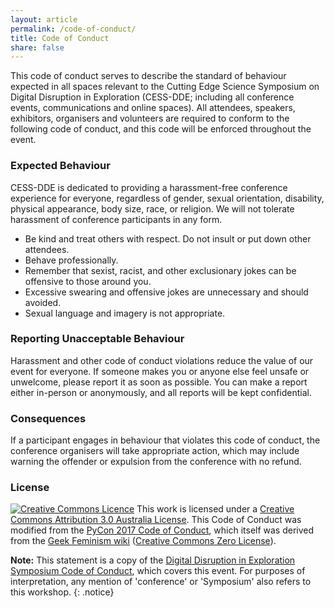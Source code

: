 ```yaml
---
layout: article
permalink: /code-of-conduct/
title: Code of Conduct
share: false
---
```


This code of conduct serves to describe the standard of behaviour expected in all spaces relevant to the Cutting Edge Science Symposium on Digital Disruption in Exploration (CESS-DDE; including all conference events, communications and online spaces). All attendees, speakers, exhibitors, organisers and volunteers are required to conform to the following code of conduct, and this code will be enforced throughout the event.

### Expected Behaviour

CESS-DDE is dedicated to providing a harassment-free conference experience for everyone, regardless of gender, sexual orientation, disability, physical appearance, body size, race, or religion. We will not tolerate harassment of conference participants in any form.

* Be kind and treat others with respect. Do not insult or put down other attendees.
* Behave professionally.
* Remember that sexist, racist, and other exclusionary jokes can be offensive to those around you.
* Excessive swearing and offensive jokes are unnecessary and should avoided.
* Sexual language and imagery is not appropriate.

### Reporting Unacceptable Behaviour

Harassment and other code of conduct violations reduce the value of our event for everyone. If someone makes you or anyone else feel unsafe or unwelcome, please report it as soon as possible. You can make a report either in-person or anonymously, and all reports will be kept confidential.

### Consequences

If a participant engages in behaviour that violates this code of conduct, the conference organisers will take appropriate action, which may include warning the offender or expulsion from the conference with no refund.

### License

<a rel="license" href="http://creativecommons.org/licenses/by/3.0/au/"><img alt="Creative Commons Licence" style="border-width:0" src="https://i.creativecommons.org/l/by/3.0/au/88x31.png" /></a>
This work is licensed under a [Creative Commons Attribution 3.0 Australia License](http://creativecommons.org/licenses/by/3.0/au/). This Code of Conduct was modified from the [PyCon 2017 Code of Conduct](https://us.pycon.org/2017/about/code-of-conduct/), which itself was derived from the [Geek Feminism wiki](http://geekfeminism.wikia.com/wiki/Conference_anti-harassment/Policy) ([Creative Commons Zero License](https://creativecommons.org/publicdomain/zero/1.0/##)).

**Note:** This statement is a copy of the [Digital Disruption in Exploration Symposium Code of Conduct](http://cess-dde.com/attend/code-of-conduct/), which covers this event. For purposes of interpretation, any mention of 'conference' or 'Symposium' also refers to this workshop.
{: .notice}
